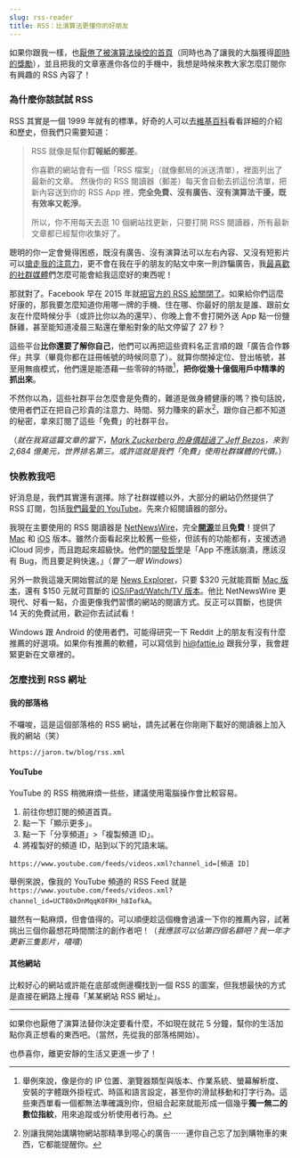 ```yaml
---
slug: rss-reader
title: RSS：比演算法更懂你的好朋友
---
```

如果你跟我一樣，也[厭倦了被演算法操控的首頁](2025-07-20-why-blog.md)（同時也為了讓我的大腦獲得[即時的獎勵](2025-07-31-distraction-free.md#即時的獎勵)），並且把我的文章塞進你各位的手機中，我想是時候來教大家怎麼訂閱你有興趣的 RSS 內容了！

### 為什麼你該試試 RSS

RSS 其實是一個 1999 年就有的標準，好奇的人可以去[維基百科](https://zh.wikipedia.org/zh-tw/RSS)看看詳細的介紹和歷史，但我們只需要知道：

> RSS 就像是幫你**訂報紙的郵差**。
> 
> 你喜歡的網站會有一個「RSS 檔案」（就像郵局的派送清單），裡面列出了最新的文章。
> 然後你的 RSS 閱讀器（郵差）每天會自動去抓這份清單，把新內容送到你的 RSS App 裡，**完全免費、沒有廣告、沒有演算法干擾，既有效率又乾淨**。
> 
> 所以，你不用每天去逛 10 個網站找更新，只要打開 RSS 閱讀器，所有最新文章都已經幫你收集好了。

聰明的你一定會覺得困惑，既沒有廣告、沒有演算法可以左右內容、又沒有短影片可以[搶走我的注意力](2025-07-31-distraction-free.md)，更不會在我在乎的朋友的貼文中來一則詐騙廣告，我[最喜歡的社群媒體](2025-07-20-why-blog.md)們怎麼可能會給我這麼好的東西呢！

<!-- truncate -->

那就對了。Facebook 早在 2015 年就[把官方的 RSS 給關閉了](https://developers.facebook.com/docs/graph-api/changelog/version2.3#v2_3_90_day_deprecations)。如果給你們這麼好康的，那我要怎麼知道你用哪一牌的手機、住在哪、你最好的朋友是誰、跟前女友在什麼時候分手（或許比你以為的還早）、你晚上會不會打開外送 App 點一份鹽酥雞，甚至能知道凌晨三點還在暈船對象的貼文停留了 27 秒？

這些平台**比你還要了解你自己**，他們可以再把這些資料名正言順的跟「廣告合作夥伴」共享（畢竟你都在註冊帳號的時候同意了）。就算你關掉定位、登出帳號，甚至用無痕模式，他們還是能憑藉一些零碎的特徵[^1]，**把你從幾十億個用戶中精準的抓出來**。

不然你以為，這些社群平台怎麼會是免費的，難道是做身體健康的嗎？換句話說，使用者們正在把自己珍貴的注意力、時間、努力賺來的薪水[^2]，跟你自己都不知道的秘密，拿來訂閱了這些「免費」的社群平台。

（*就在我寫這篇文章的當下，[Mark Zuckerberg 的身價超過了 Jeff Bezos](https://www.forbes.com/sites/tylerroush/2025/07/31/zuckerberg-overtakes-bezos-for-worlds-third-richest-person-as-meta-rally-adds-28-billion-to-his-fortune/)，來到 2,684 億美元，世界排名第三。或許這就是我們「免費」使用社群媒體的代價。*）

### 快教教我吧

好消息是，我們其實還有選擇。除了社群媒體以外，大部分的網站仍然提供了 RSS 訂閱，包括[我們最愛的 YouTube](2025-07-21-youtube-has-changed.md)。先來介紹閱讀器的部分。

我現在主要使用的 RSS 閱讀器是 [NetNewsWire](https://netnewswire.com/)，完全[**開源**](https://github.com/Ranchero-Software/NetNewsWire)並且**免費**！提供了 [Mac](https://netnewswire.com/NetNewsWire.zip) 和 [iOS](https://apps.apple.com/us/app/netnewswire-rss-reader/id1480640210) 版本。雖然介面看起來比較舊一些些，但該有的功能都有，支援透過 iCloud 同步，而且跑起來超級快。他們的[開發哲學](https://netnewswire.com/philosophy.html)是「App 不應該崩潰，應該沒有 Bug，而且要足夠快速。」（*瞥了一眼 Windows*）

另外一款我這幾天開始嘗試的是 [News Explorer](https://betamagic.nl/products/newsexplorer.html)，只要 $320 元就能買斷 [Mac 版本](https://betamagic.nl/store.html)，還有 $150 元就可買斷的 [iOS/iPad/Watch/TV 版本](https://geo.itunes.apple.com/us/app/news-explorer/id1032668306?ls=1&mt=8&at=1000lqMt&ct=store-newsexplorer-ios)。他比 NetNewsWire 更現代、好看一點，介面更像我們習慣的網站的閱讀方式。反正可以買斷，也提供 14 天的免費試用，歡迎你去試試看！

Windows 跟 Android 的使用者們，可能得研究一下 Reddit 上的朋友有沒有什麼推薦的好選項。如果你有推薦的軟體，可以寫信到 hi@fattie.io 跟我分享，我會趕緊更新在文章裡的。

### 怎麼找到 RSS 網址

#### 我的部落格

不囉唆，這是這個部落格的 RSS 網址，請先試著在你剛剛下載好的閱讀器上加入我的網站（笑）

`https://jaron.tw/blog/rss.xml`

#### YouTube

YouTube 的 RSS 稍微麻煩一些些，建議使用電腦操作會比較容易。

1. 前往你想訂閱的頻道首頁。
2. 點一下「顯示更多」。
3. 點一下「分享頻道」>「複製頻道 ID」。
4. 將複製好的頻道 ID，貼到以下的咒語末端。

`https://www.youtube.com/feeds/videos.xml?channel_id=[頻道 ID]`

舉例來說，像我的 YouTube 頻道的 RSS Feed 就是 `https://www.youtube.com/feeds/videos.xml?channel_id=UCT80xDnMqqK0FRH_h8IofkA`。

雖然有一點麻煩，但會值得的。可以順便趁這個機會過濾一下你的推薦內容，試著挑出三個你最想花時間關注的創作者吧！（*我應該可以佔第四個名額吧？我一年才更新三隻影片，嘻嘻*）

#### 其他網站

比較好心的網站或許能在底部或側邊欄找到一個 RSS 的圖案，但我想最快的方式是直接在網路上搜尋「某某網站 RSS 網址」。

---

如果你也厭倦了演算法替你決定要看什麼，不如現在就花 5 分鐘，幫你的生活加點你真正想看的東西吧。（當然，先從我的部落格開始）。

也恭喜你，離更安靜的生活又更進一步了！

[^1]: 舉例來說，像是你的 IP 位置、瀏覽器類型與版本、作業系統、螢幕解析度、安裝的字體跟外掛程式、時區和語言設定，甚至你的滑鼠移動和打字行為。這些東西單看一個都無法準確識別你，但組合起來就能形成一個幾乎**獨一無二的數位指紋**，用來追蹤或分析使用者行為。

[^2]: 別讓我開始講購物網站那精準到噁心的廣告⋯⋯連你自己忘了加到購物車的東西，它都能提醒你。
